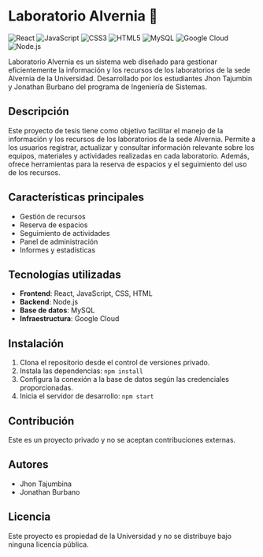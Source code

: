 # Laboratorio Alvernia 🔬

![React](https://img.shields.io/badge/React-20232A?style=for-the-badge&logo=react&logoColor=61DAFB) ![JavaScript](https://img.shields.io/badge/JavaScript-F7DF1E?style=for-the-badge&logo=javascript&logoColor=black) ![CSS3](https://img.shields.io/badge/CSS3-1572B6?style=for-the-badge&logo=css3&logoColor=white) ![HTML5](https://img.shields.io/badge/HTML5-E34F26?style=for-the-badge&logo=html5&logoColor=white) ![MySQL](https://img.shields.io/badge/MySQL-005C84?style=for-the-badge&logo=mysql&logoColor=white) ![Google Cloud](https://img.shields.io/badge/Google_Cloud-4285F4?style=for-the-badge&logo=google-cloud&logoColor=white) ![Node.js](https://img.shields.io/badge/Node.js-339933?style=for-the-badge&logo=node.js&logoColor=white)

Laboratorio Alvernia es un sistema web diseñado para gestionar eficientemente la información y los recursos de los laboratorios de la sede Alvernia de la Universidad. Desarrollado por los estudiantes Jhon Tajumbin y Jonathan Burbano del programa de Ingeniería de Sistemas.

## Descripción

Este proyecto de tesis tiene como objetivo facilitar el manejo de la información y los recursos de los laboratorios de la sede Alvernia. Permite a los usuarios registrar, actualizar y consultar información relevante sobre los equipos, materiales y actividades realizadas en cada laboratorio. Además, ofrece herramientas para la reserva de espacios y el seguimiento del uso de los recursos.

## Características principales

- Gestión de recursos
- Reserva de espacios
- Seguimiento de actividades
- Panel de administración
- Informes y estadísticas

## Tecnologías utilizadas

- **Frontend**: React, JavaScript, CSS, HTML
- **Backend**: Node.js
- **Base de datos**: MySQL
- **Infraestructura**: Google Cloud

## Instalación

1. Clona el repositorio desde el control de versiones privado.
2. Instala las dependencias: `npm install`
3. Configura la conexión a la base de datos según las credenciales proporcionadas.
4. Inicia el servidor de desarrollo: `npm start`

## Contribución

Este es un proyecto privado y no se aceptan contribuciones externas.

## Autores

- Jhon Tajumbina
- Jonathan Burbano

## Licencia

Este proyecto es propiedad de la Universidad y no se distribuye bajo ninguna licencia pública.
